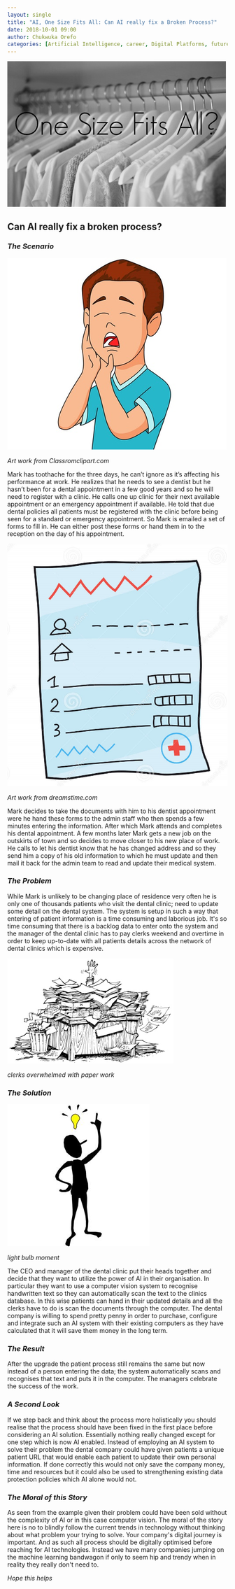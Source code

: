 ```yaml
---
layout: single
title: "AI, One Size Fits All: Can AI really fix a Broken Process?"
date: 2018-10-01 09:00
author: Chukwuka Orefo
categories: [Artificial Intelligence, career, Digital Platforms, future, jobs, Technology]
---
```

![](/images/onesizefitsall.jpg "Can AI really fix a broken process?")

## Can AI really fix a broken process?

### _The Scenario_

![](/images/toothache.jpg "Art work from Classromclipart.com")

*Art work from Classromclipart.com*

Mark has toothache for the three days, he can’t ignore as it’s affecting his performance at work. He realizes that he needs to see a dentist but he hasn’t been for a dental appointment in a few good years and so he will need to register with a clinic. He calls one up clinic for their next available appointment or an emergency appointment if available. He told that due dental policies all patients must be registered with the clinic before being seen for a standard or emergency appointment. So Mark is emailed a set of forms to fill in. He can either post these forms or hand them in to the reception on the day of his appointment.

![](/images/cartoonform2.jpg "Art work from dreamstime.com")

*Art work from dreamstime.com*

Mark decides to take the documents with him to his dentist appointment were he hand these forms to the  admin staff who then spends a few minutes entering the information. After which Mark attends and completes his dental appointment. A few months later Mark gets a new job on the outskirts of town and so decides to move closer to his new place of work. He calls to let his dentist know that he has changed address and so they send him a copy of his old information to which he must update and then mail it back for the admin team to read and update their medical system.

### _The Problem_
While Mark is unlikely to be changing place of residence very often he is only one of thousands patients who visit the dental clinic; need to update some detail on the dental system. The system is setup in such a way that entering of patient information is a time consuming and laborious job. It's so time consuming that there is a backlog data to enter onto the system and the manager of the dental clinic has to pay clerks weekend and overtime in order to keep up-to-date with all patients details across the network of dental clinics which is expensive.

![](/images/overwelmed.jpg)

*clerks overwhelmed with paper work*

### _The Solution_
![](/images/Light-bulb-moment.jpg)

*light bulb moment*

The CEO and manager of the dental clinic put their heads together and decide that they want to utilize the power of AI in their organisation. In particular they want to use a computer vision system to recognise handwritten text so they can automatically scan the text to the clinics database. In this wise patients can hand in their updated details and all the clerks have to do is scan the documents through the computer. The dental company is willing to spend pretty penny in order to purchase, configure and integrate  such an AI system with their existing computers as they have calculated that it will save them money in the long term.

### _The Result_
After the upgrade the patient process still remains the same but now instead of a person entering the data; the system automatically scans and recognises that text and puts it in the computer. The managers celebrate the success of the work.

### _A Second Look_
If we step back and think about the process more holistically you should realise that the process should have been fixed in the first place before considering an AI solution. Essentially nothing really changed except for one step which is now AI enabled. Instead of employing an AI system to solve their problem the dental company could have given patients a unique patient URL that would enable each patient to update their own personal information. If done correctly this would not only save the company money, time and resources but it could also be used to strengthening existing data protection policies which AI alone would not.

### _The Moral of this Story_
As seen from the example given their  problem could have been sold without the complexity of AI or in this case computer vision. The moral of the story here is no to blindly follow the current trends in technology without thinking about what problem your trying to solve. Your company's digital journey is important. And as such all process should be digitally optimised before reaching for AI technologies. Instead we have many companies jumping on the machine learning bandwagon if only to seem hip and trendy when in reality they really don't need to.

_Hope this helps_
